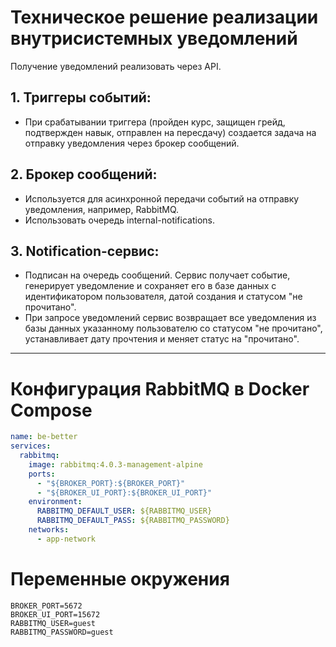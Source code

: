 # Техническое решение реализации внутрисистемных уведомлений

Получение уведомлений реализовать через API.

## 1. Триггеры событий:
- При срабатывании триггера (пройден курс, защищен грейд, подтвержден навык, отправлен на пересдачу) создается задача на отправку уведомления через брокер сообщений.

## 2. Брокер сообщений:
- Используется для асинхронной передачи событий на отправку уведомления, например, RabbitMQ.
- Использовать очередь internal-notifications.

## 3. Notification-сервис:
- Подписан на очередь сообщений. Сервис получает событие, генерирует уведомление и сохраняет его в базе данных с идентификатором пользователя, датой создания и статусом "не прочитано".
- При запросе уведомлений сервис возвращает все уведомления из базы данных указанному пользователю со статусом "не прочитано", устанавливает дату прочтения и меняет статус на "прочитано".

---

# Конфигурация RabbitMQ в Docker Compose

```yaml
name: be-better
services:
  rabbitmq:
    image: rabbitmq:4.0.3-management-alpine
    ports:
      - "${BROKER_PORT}:${BROKER_PORT}"
      - "${BROKER_UI_PORT}:${BROKER_UI_PORT}"
    environment:
      RABBITMQ_DEFAULT_USER: ${RABBITMQ_USER}
      RABBITMQ_DEFAULT_PASS: ${RABBITMQ_PASSWORD}
    networks:
      - app-network
```

# Переменные окружения

```dotenv
BROKER_PORT=5672
BROKER_UI_PORT=15672
RABBITMQ_USER=guest
RABBITMQ_PASSWORD=guest
```
